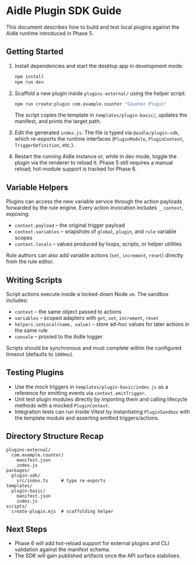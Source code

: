 # Aidle Plugin SDK Guide

This document describes how to build and test local plugins against the Aidle runtime introduced in Phase 5.

## Getting Started

1. Install dependencies and start the desktop app in development mode:

   ```bash
   npm install
   npm run dev
   ```

2. Scaffold a new plugin inside `plugins-external/` using the helper script:

   ```bash
   npm run create:plugin com.example.counter "Counter Plugin"
   ```

   The script copies the template in `templates/plugin-basic/`, updates the manifest, and prints the target path.

3. Edit the generated `index.js`. The file is typed via `@aidle/plugin-sdk`, which re-exports the runtime interfaces (`PluginModule`, `PluginContext`, `TriggerDefinition`, etc.).

4. Restart the running Aidle instance or, while in dev mode, toggle the plugin via the renderer to reload it. Phase 5 still requires a manual reload; hot-module support is tracked for Phase 6.

## Variable Helpers

Plugins can access the new variable service through the action payloads forwarded by the rule engine. Every action invocation includes `__context`, exposing:

- `context.payload` – the original trigger payload
- `context.variables` – snapshots of `global`, `plugin`, and `rule` variable scopes
- `context.locals` – values produced by loops, scripts, or helper utilities

Rule authors can also add variable actions (`set`, `increment`, `reset`) directly from the rule editor.

## Writing Scripts

Script actions execute inside a locked-down Node `vm`. The sandbox includes:

- `context` – the same object passed to actions
- `variables` – scoped adapters with `get`, `set`, `increment`, `reset`
- `helpers.setLocal(name, value)` – store ad-hoc values for later actions in the same rule
- `console` – proxied to the Aidle logger

Scripts should be synchronous and must complete within the configured timeout (defaults to `1000ms`).

## Testing Plugins

- Use the mock triggers in `templates/plugin-basic/index.js` as a reference for emitting events via `context.emitTrigger`.
- Unit test plugin modules directly by importing them and calling lifecycle methods with a mocked `PluginContext`.
- Integration tests can run inside Vitest by instantiating `PluginSandbox` with the template module and asserting emitted triggers/actions.

## Directory Structure Recap

```
plugins-external/
  com.example.counter/
    manifest.json
    index.js
packages/
  plugin-sdk/
    src/index.ts     # type re-exports
templates/
  plugin-basic/
    manifest.json
    index.js
scripts/
  create-plugin.mjs  # scaffolding helper
```

## Next Steps

- Phase 6 will add hot-reload support for external plugins and CLI validation against the manifest schema.
- The SDK will gain published artifacts once the API surface stabilises.
